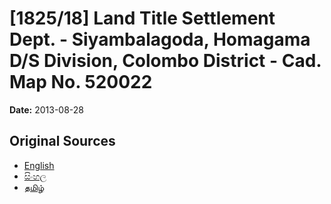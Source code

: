 # [1825/18] Land Title Settlement Dept. - Siyambalagoda, Homagama D/S Division, Colombo District - Cad. Map No. 520022

**Date:** 2013-08-28

## Original Sources

- [English](https://documents.gov.lk/view/extra-gazettes/2013/8/1825-18_E.pdf)
- [සිංහල](https://documents.gov.lk/view/extra-gazettes/2013/8/1825-18_S.pdf)
- [தமிழ்](https://documents.gov.lk/view/extra-gazettes/2013/8/1825-18_T.pdf)
